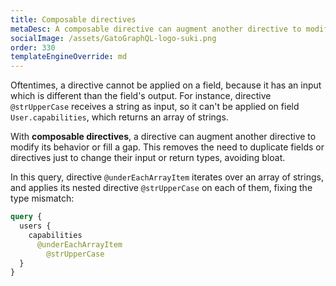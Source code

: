 ```yaml
---
title: Composable directives
metaDesc: A composable directive can augment another directive to modify its behavior or fill a gap. This removes the need to duplicate fields or directives just to change their input or return types, avoiding bloat.
socialImage: /assets/GatoGraphQL-logo-suki.png
order: 330
templateEngineOverride: md
---
```


Oftentimes, a directive cannot be applied on a field, because it has an input which is different than the field's output. For instance, directive `@strUpperCase` receives a string as input, so it can't be applied on field `User.capabilities`, which returns an array of strings.

With **composable directives**, a directive can augment another directive to modify its behavior or fill a gap. This removes the need to duplicate fields or directives just to change their input or return types, avoiding bloat.

In this query, directive `@underEachArrayItem` iterates over an array of strings, and applies its nested directive `@strUpperCase` on each of them, fixing the type mismatch:

```graphql
query {
  users {
    capabilities
      @underEachArrayItem
        @strUpperCase
  }
}
```
